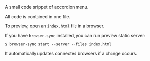 A small code snippet of accordion menu.

All code is contained in one file.

To preview, open an `index.html` file in a browser.

If you have `browser-sync` installed, you can run preview static server:

`$ browser-sync start --server --files index.html`

It automatically updates connected browsers if a change occurs.